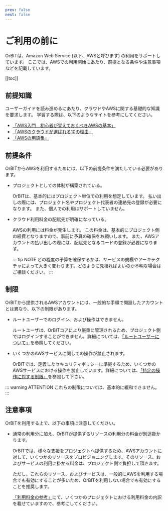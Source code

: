 ```yaml
---
prev: false
next: false
---
```


# ご利用の前に

OrBITは、Amazon Web Service (以下、AWSと呼びます) の利用をサポートしています。
ここでは、AWSでの利用開始にあたり、前提となる条件や注意事項などを記載しています。

[[toc]]

## 前提知識
ユーザーガイドを読み進めるにあたり、クラウドやAWSに関する基礎的な知識を要求します。
学習する際は、以下のようなサイトを参考にしてください。

- [「AWS入門　初心者が覚えておくべきAWSの基本」](https://business.ntt-east.co.jp/content/cloudsolution/column-37.html)
- [「AWSのクラウドが選ばれる10の理由」](https://aws.amazon.com/jp/aws-ten-reasons/)
- [「AWSの用語集」](https://docs.aws.amazon.com/ja_jp/general/latest/gr/glos-chap.html)

## 前提条件
OrBITからAWSを利用するためには、以下の前提条件を満たしている必要があります。

- プロジェクトとしての体制が構築されている。

    OrBITは、基本的にはプロジェクト単位での利用を想定しています。
    払い出しの際には、プロジェクト名やプロジェクト代表者の連絡先の登録が必要になります。
    また、個人での利用はサポートしていません。

- クラウド利用料金の配賦先が明確になっている。

    AWSの利用には料金が発生します。
    この料金は、基本的にプロジェクト側の経費となりますので、事前に予算の確保をお願いします。
    また、AWSアカウントの払い出しの際には、配賦先となるコードの登録が必要になります。

    ::: tip NOTE
    どの程度の予算を確保するかは、サービスの規模やアーキテクチャによって大きく変わります。どのように見積ればよいのか不明な場合はご相談ください。
    :::

## 制限
OrBITから提供されるAWSアカウントには、一般的な手順で開設したアカウントとは異なり、以下の制限があります。

- ルートユーザーでのログイン、および操作はできません。

    ルートユーザは、OrBITコアにより厳重に管理されるため、プロジェクト側ではログインすることができません。詳細については、[「ルートユーザーについて」](/guide/aws/service/account-management.html#ルートユーザー)を参照してください。

- いくつかのAWSサービスに関しての操作が禁止されます。

    OrBITでは、定義したセキュリティポリシーに準拠するため、いくつかのAWSサービスにおける操作を禁止しています。詳細については、[「特定の操作に対する制限」](/guide/aws/service/security.html#特定の操作に対する制限)を参照して下さい。

::: warning ATTENTION
これらの制限については、基本的に緩和できません。
:::

## 注意事項
OrBITを利用する上で、以下の事項に注意してください。

- 通常の利用分に加え、OrBITが提供するリソースの利用分の料金が別途掛かります。

  OrBITでは、様々な支援をプロジェクトへ提供するため、AWSアカウントに対して、いくつかのリソースをプロビジョニングします。そのリソース、およびサービスの利用に掛かる料金は、プロジェクト側で負担して頂きます。

  ただし、これらのリソース、およびサービスは、一般的にAWSを利用する場合でも有効にすることが多いため、OrBITを利用しない場合でも有効にすることを推奨します。

  [「利用料金の参考」](/guide/aws/reference/baseline.html#利用料金の参考)にて、いくつかのプロジェクトにおける利用料金の内訳を載せていますので、参考にしてください。

  <Footer />